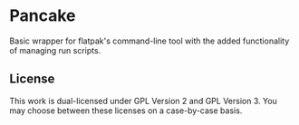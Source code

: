 # Pancake
Basic wrapper for flatpak's command-line tool with the added functionality of managing run scripts.

## License
This work is dual-licensed under GPL Version 2 and GPL Version 3. You may choose between these licenses on a case-by-case basis.

